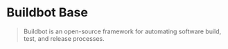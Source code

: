 # Buildbot Base

> Buildbot is an open-source framework for automating software
> build, test, and release processes.
